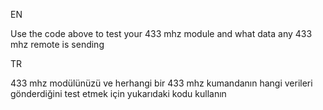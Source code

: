 EN

Use the code above to test your 433 mhz module and what data any 433 mhz remote is sending

TR

433 mhz modülünüzü ve herhangi bir 433 mhz kumandanın hangi verileri gönderdiğini test etmek için yukarıdaki kodu kullanın
